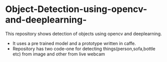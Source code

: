 # Object-Detection-using-opencv-and-deeplearning-
This repository shows detection of objects using opencv and deeplearning.
* It uses a pre trained model and a prototype written in caffe.
* Repository has two code-one for detecting things(person,sofa,bottle etc) from image and other from live webcam
